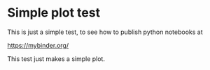# Simple plot test

This is just a simple test, to see how to publish python notebooks at

https://mybinder.org/

This test just makes a simple plot.

